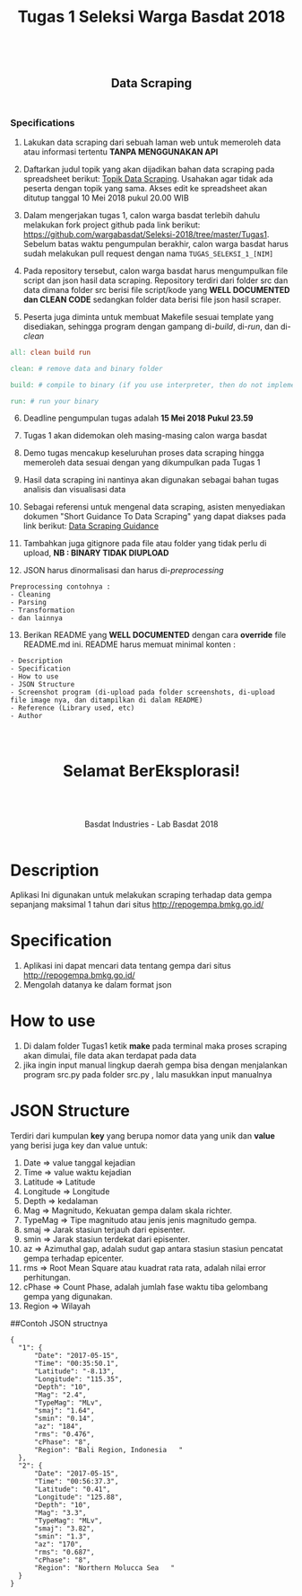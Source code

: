 <h1 align="center">
  <br>
  Tugas 1 Seleksi Warga Basdat 2018
  <br>
  <br>
</h1>

<h2 align="center">
  <br>
  Data Scraping
  <br>
  <br>
</h2>


### Specifications

1. Lakukan data scraping dari sebuah laman web untuk memeroleh data atau informasi tertentu __TANPA MENGGUNAKAN API__

2. Daftarkan judul topik yang akan dijadikan bahan data scraping pada spreadsheet berikut: [Topik Data Scraping](http://bit.ly/TopikDataScraping). Usahakan agar tidak ada peserta dengan topik yang sama. Akses edit ke spreadsheet akan ditutup tanggal 10 Mei 2018 pukul 20.00 WIB

3. Dalam mengerjakan tugas 1, calon warga basdat terlebih dahulu melakukan fork project github pada link berikut: https://github.com/wargabasdat/Seleksi-2018/tree/master/Tugas1. Sebelum batas waktu pengumpulan berakhir, calon warga basdat harus sudah melakukan pull request dengan nama ```TUGAS_SELEKSI_1_[NIM]```

4. Pada repository tersebut, calon warga basdat harus mengumpulkan file script dan json hasil data scraping. Repository terdiri dari folder src dan data dimana folder src berisi file script/kode yang __WELL DOCUMENTED dan CLEAN CODE__ sedangkan folder data berisi file json hasil scraper.

5. Peserta juga diminta untuk membuat Makefile sesuai template yang disediakan, sehingga program dengan gampang di-_build_, di-_run_, dan di-_clean_

``` Makefile
all: clean build run

clean: # remove data and binary folder

build: # compile to binary (if you use interpreter, then do not implement it)

run: # run your binary

```

6. Deadline pengumpulan tugas adalah __15 Mei 2018 Pukul 23.59__

7. Tugas 1 akan didemokan oleh masing-masing calon warga basdat

8. Demo tugas mencakup keseluruhan proses data scraping hingga memeroleh data sesuai dengan yang dikumpulkan pada Tugas 1

9. Hasil data scraping ini nantinya akan digunakan sebagai bahan tugas analisis dan visualisasi data

10. Sebagai referensi untuk mengenal data scraping, asisten menyediakan dokumen "Short Guidance To Data Scraping" yang dapat diakses pada link berikut: [Data Scraping Guidance](http://bit.ly/DataScrapingGuidance)

11. Tambahkan juga gitignore pada file atau folder yang tidak perlu di upload, __NB : BINARY TIDAK DIUPLOAD__

12. JSON harus dinormalisasi dan harus di-_preprocessing_
```
Preprocessing contohnya :
- Cleaning
- Parsing
- Transformation
- dan lainnya
```

13. Berikan README yang __WELL DOCUMENTED__ dengan cara __override__ file README.md ini. README harus memuat minimal konten :
```
- Description
- Specification
- How to use
- JSON Structure
- Screenshot program (di-upload pada folder screenshots, di-upload file image nya, dan ditampilkan di dalam README)
- Reference (Library used, etc)
- Author
```

<h1 align="center">
  <br>
  Selamat BerEksplorasi!
  <br>
  <br>
</h1>

<p align="center">
  <br>
  Basdat Industries - Lab Basdat 2018
  <br>
  <br>
</p>



# Description
  Aplikasi Ini digunakan untuk melakukan scraping terhadap data gempa sepanjang maksimal 1 tahun dari situs http://repogempa.bmkg.go.id/

# Specification
  1. Aplikasi ini dapat mencari data tentang gempa dari situs http://repogempa.bmkg.go.id/
  2. Mengolah datanya ke dalam format json

# How to use
  1. Di dalam folder Tugas1 ketik __make__ pada terminal maka proses scraping akan dimulai, file data akan terdapat pada data
  2. jika ingin input manual lingkup daerah gempa bisa dengan menjalankan program src.py pada folder src.py , lalu masukkan input manualnya

# JSON Structure
  Terdiri dari kumpulan __key__ yang berupa nomor data yang unik dan __value__ yang berisi juga key dan value untuk: 
  1. Date         => value tanggal kejadian
  2. Time         => value waktu kejadian
  3. Latitude     => Latitude
  4. Longitude    => Longitude
  5. Depth        => kedalaman
  6. Mag          => Magnitudo, Kekuatan gempa dalam skala richter.
  7. TypeMag      => Tipe magnitudo atau jenis jenis magnitudo gempa.
  8. smaj         => Jarak stasiun terjauh dari episenter.
  9. smin         => Jarak stasiun terdekat dari episenter.
  10. az          => Azimuthal gap, adalah sudut gap antara stasiun stasiun pencatat gempa terhadap epicenter.
  11. rms         => Root Mean Square atau kuadrat rata rata, adalah nilai error perhitungan.
  12. cPhase      => Count Phase, adalah jumlah fase waktu tiba gelombang gempa yang digunakan.
  13. Region      => Wilayah

  ##Contoh JSON structnya
  ```
  {
    "1": {
        "Date": "2017-05-15",
        "Time": "00:35:50.1",
        "Latitude": "-8.13",
        "Longitude": "115.35",
        "Depth": "10",
        "Mag": "2.4",
        "TypeMag": "MLv",
        "smaj": "1.64",
        "smin": "0.14",
        "az": "184",
        "rms": "0.476",
        "cPhase": "8",
        "Region": "Bali Region, Indonesia   "
    },
    "2": {
        "Date": "2017-05-15",
        "Time": "00:56:37.3",
        "Latitude": "0.41",
        "Longitude": "125.88",
        "Depth": "10",
        "Mag": "3.3",
        "TypeMag": "MLv",
        "smaj": "3.82",
        "smin": "1.3",
        "az": "170",
        "rms": "0.687",
        "cPhase": "8",
        "Region": "Northern Molucca Sea   "
    }
  }
  ```